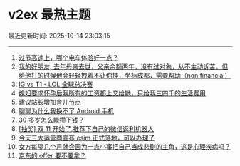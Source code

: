 # v2ex 最热主题

最近更新时间: 2025-10-14 23:03:15

--- 
1. [过节高速上，哪个电车体验好一点？](https://www.v2ex.com/t/1165006) 
2. [我的好朋友, 去年母亲去世，父亲余额两年，没有过对象，从不主动诉苦，但给他打的时候他会轻轻拽着不让你挂，坐标成都，需要帮助（non financial）](https://www.v2ex.com/t/1165014) 
3. [IG vs T1 - LOL 全球总决赛](https://www.v2ex.com/t/1165015) 
4. [媳妇要求怀孕后我所有的工资都上交给她，只给我三四千的生活费用](https://www.v2ex.com/t/1165056) 
5. [建议站长增加育儿节点](https://www.v2ex.com/t/1165024) 
6. [聊聊为什么我换不了 Android 手机](https://www.v2ex.com/t/1165043) 
7. [30 多岁怎么能攒下钱？](https://www.v2ex.com/t/1165096) 
8. [[抽奖] 双 11 开始了,推荐下自己的微信返利机器人](https://www.v2ex.com/t/1165099) 
9. [今天三大运营商宣布 esim 正式落地，可以办理了](https://www.v2ex.com/t/1165011) 
10. [女方每隔几个月就会因为一点小事把自己当成悲剧的主角，这是心理疾病吗？](https://www.v2ex.com/t/1165061) 
11. [京东的 offer 要不要拿？](https://www.v2ex.com/t/1165131) 
